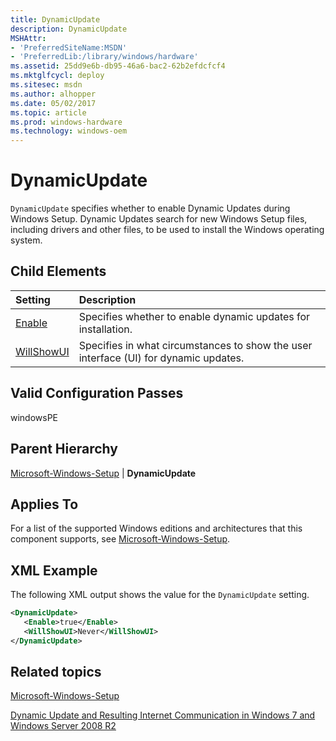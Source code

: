 ```yaml
---
title: DynamicUpdate
description: DynamicUpdate
MSHAttr:
- 'PreferredSiteName:MSDN'
- 'PreferredLib:/library/windows/hardware'
ms.assetid: 25dd9e6b-db95-46a6-bac2-62b2efdcfcf4
ms.mktglfcycl: deploy
ms.sitesec: msdn
ms.author: alhopper
ms.date: 05/02/2017
ms.topic: article
ms.prod: windows-hardware
ms.technology: windows-oem
---
```

# DynamicUpdate

`DynamicUpdate` specifies whether to enable Dynamic Updates during Windows Setup. Dynamic Updates search for new Windows Setup files, including drivers and other files, to be used to install the Windows operating system.

## Child Elements

| Setting                 | Description                                                                           |
|:------------------------|:--------------------------------------------------------------------------------------|
| [Enable](microsoft-windows-setup-dynamicupdate-enable.md) | Specifies whether to enable dynamic updates for installation. |
| [WillShowUI](microsoft-windows-setup-dynamicupdate-willshowui.md) | Specifies in what circumstances to show the user interface (UI) for dynamic updates. |

## Valid Configuration Passes

windowsPE

## Parent Hierarchy

[Microsoft-Windows-Setup](microsoft-windows-setup.md) | **DynamicUpdate**

## Applies To

For a list of the supported Windows editions and architectures that this component supports, see [Microsoft-Windows-Setup](microsoft-windows-setup.md).

## XML Example

The following XML output shows the value for the `DynamicUpdate` setting.

```XML
<DynamicUpdate>
   <Enable>true</Enable>
   <WillShowUI>Never</WillShowUI>
</DynamicUpdate>
```

## Related topics

[Microsoft-Windows-Setup](microsoft-windows-setup.md)

[Dynamic Update and Resulting Internet Communication in Windows 7 and Windows Server 2008 R2](http://go.microsoft.com/fwlink/?LinkId=189355)